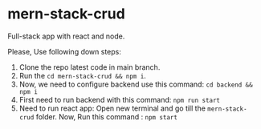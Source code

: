 # mern-stack-crud
Full-stack app with react and node.

Please, Use following down steps:

1) Clone the repo latest code in main branch.
2) Run the ```cd mern-stack-crud && npm i```.
3) Now, we need to configure backend use this command:
   ```cd backend && npm i ```
4) First need to run backend with this command: 
   ```npm run start```
5) Need to run react app: 
   Open new terminal and go till the `mern-stack-crud` folder.
   Now, Run this command : ```npm start```